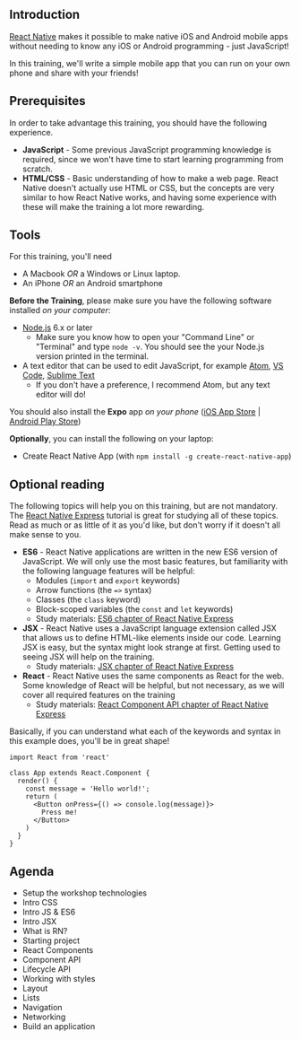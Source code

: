 ## Introduction

[React Native](https://facebook.github.io/react-native/) makes it possible to make native 
iOS and Android mobile apps without needing to know any iOS or Android programming - just JavaScript!

In this training, we'll write a simple mobile app that you can run on your own phone and share with your friends!

## Prerequisites

In order to take advantage this training, you should have the following experience.

- **JavaScript** - Some previous JavaScript programming knowledge is required, since we won't have time to start learning programming from scratch.
- **HTML/CSS** - Basic understanding of how to make a web page. React Native doesn't actually use HTML or CSS, but the concepts are very similar to how React Native works, and having some experience with these will make the training a lot more rewarding.

## Tools

For this training, you'll need 
- A Macbook *OR* a Windows or Linux laptop. 
- An iPhone *OR* an Android smartphone

**Before the Training**, please make sure you have the following software installed *on your computer*:
- [Node.js](https://nodejs.org) 6.x or later
  - Make sure you know how to open your "Command Line" or "Terminal" and type `node -v`. You should see the your Node.js version printed in the terminal.
- A text editor that can be used to edit JavaScript, for example [Atom](https://atom.io/), [VS Code](https://code.visualstudio.com/), [Sublime Text](https://www.sublimetext.com/)
  - If you don't have a preference, I recommend Atom, but any text editor will do!

You should also install the **Expo** app *on your phone*
([iOS App Store](https://itunes.apple.com/app/apple-store/id982107779?mt=8) | [Android Play Store](https://play.google.com/store/apps/details?id=host.exp.exponent&referrer=www))

**Optionally**, you can install the following on your laptop:
- Create React Native App (with `npm install -g create-react-native-app`)


## Optional reading

The following topics will help you on this training, but are not mandatory. The [React Native Express](http://www.reactnativeexpress.com/) tutorial is great for studying all of these topics. Read as much or as little of it as you'd like, but don't worry if it doesn't all make sense to you.

- **ES6** - React Native applications are written in the new ES6 version of JavaScript. We will only use the most basic features, but familiarity with the following language features will be helpful:
  - Modules (`import` and `export` keywords)
  - Arrow functions (the `=>` syntax)
  - Classes (the `class` keyword)
  - Block-scoped variables (the `const` and `let` keywords)
  - Study materials: [ES6 chapter of React Native Express](http://www.reactnativeexpress.com/es6)
- **JSX** - React Native uses a JavaScript language extension called JSX that allows us to define HTML-like elements inside our code. Learning JSX is easy, but the syntax might look strange at first. Getting used to seeing JSX will help on the training.
  - Study materials: [JSX chapter of React Native Express](http://www.reactnativeexpress.com/jsx)
- **React** - React Native uses the same components as React for the web. Some knowledge of React will be helpful, but not necessary, as we will cover all required features on the training
  - Study materials: [React Component API chapter of React Native Express](http://www.reactnativeexpress.com/component_api)

Basically, if you can understand what each of the keywords and syntax in this example does, you'll be in great shape!

```es6
import React from 'react'

class App extends React.Component {
  render() {
    const message = 'Hello world!';
    return (
      <Button onPress={() => console.log(message)}>
        Press me!
      </Button>
    )
  }
}
```


## Agenda

* Setup the workshop technologies
* Intro CSS
* Intro JS & ES6
* Intro JSX
* What is RN? 
* Starting project 
* React Components
* Component API
* Lifecycle API
* Working with styles
* Layout
* Lists
* Navigation 
* Networking 
* Build an application
